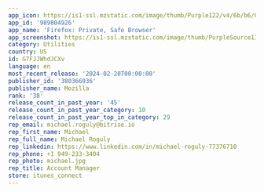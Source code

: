 ```yaml
---
app_icon: https://is1-ssl.mzstatic.com/image/thumb/Purple122/v4/6b/b6/09/6bb609b3-183e-3136-30d2-825dbfd2bcb4/AppIcon-0-0-1x_U007emarketing-0-7-0-0-85-220.png/1024x1024bb.png
app_id: '989804926'
app_name: 'Firefox: Private, Safe Browser'
app_screenshot: https://is1-ssl.mzstatic.com/image/thumb/PurpleSource112/v4/3b/d7/ce/3bd7ce74-50d4-42ad-a9e2-d8d874277f42/11ab9f55-04aa-4941-8322-eaf053aec42b_1_app_iphone_65_1284x2778.png/1284x2778bb.png
category: Utilities
country: US
id: G7FJJWhdJCXv
language: en
most_recent_release: '2024-02-20T00:00:00'
publisher_id: '380366936'
publisher_name: Mozilla
rank: '38'
release_count_in_past_year: '45'
release_count_in_past_year_category: 10
release_count_in_past_year_top_in_category: 29
rep_email: michael.roguly@bitrise.io
rep_first_name: Michael
rep_full_name: Michael Roguly
rep_linkedin: https://www.linkedin.com/in/michael-roguly-77376710
rep_phone: +1 949-233-3404
rep_photo: michael.jpg
rep_title: Account Manager
store: itunes_connect
---
```

